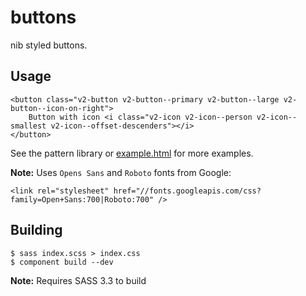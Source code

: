# buttons

nib styled buttons.

## Usage

    <button class="v2-button v2-button--primary v2-button--large v2-button--icon-on-right">
        Button with icon <i class="v2-icon v2-icon--person v2-icon--smallest v2-icon--offset-descenders"></i>
    </button>

See the pattern library or [example.html](example.html) for more examples.

**Note:** Uses `Opens Sans` and `Roboto` fonts from Google:

    <link rel="stylesheet" href="//fonts.googleapis.com/css?family=Open+Sans:700|Roboto:700" />

## Building

    $ sass index.scss > index.css
    $ component build --dev

**Note:** Requires SASS 3.3 to build

